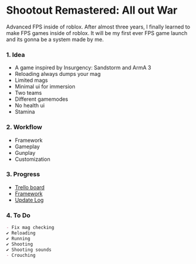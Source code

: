 # Shootout Remastered: All out War
Advanced FPS inside of roblox.
After almost three years, I finally learned to make FPS games inside of roblox.
It will be my first ever FPS game launch and its gonna be a system made by me.

### 1. Idea
- A game inspired by Insurgency: Sandstorm and ArmA 3
- Reloading always dumps your mag
- Limited mags
- Minimal ui for immersion
- Two teams
- Different gamemodes
- No health ui
- Stamina

### 2. Workflow
- Framework
- Gameplay
- Gunplay
- Customization

### 3. Progress
- [Trello board](https://trello.com/b/mRVDuOby/advanced-fps)
- [Framework](https://github.com/Stormtrooperhelmet/framework/blob/framework/framework.md)
- [Update Log](README.md)

### 4. To Do
```markdown
- Fix mag checking
✔ Reloading
✔ Running
✔ Shooting
✔ Shooting sounds
- Crouching
```
